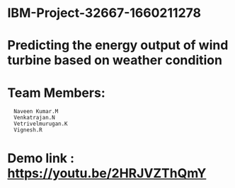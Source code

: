 # IBM-Project-32667-1660211278
# Predicting the energy output of wind turbine based on weather condition
# Team Members:
      Naveen Kumar.M
      Venkatrajan.N
      Vetrivelmurugan.K
      Vignesh.R


# Demo link : https://youtu.be/2HRJVZThQmY
